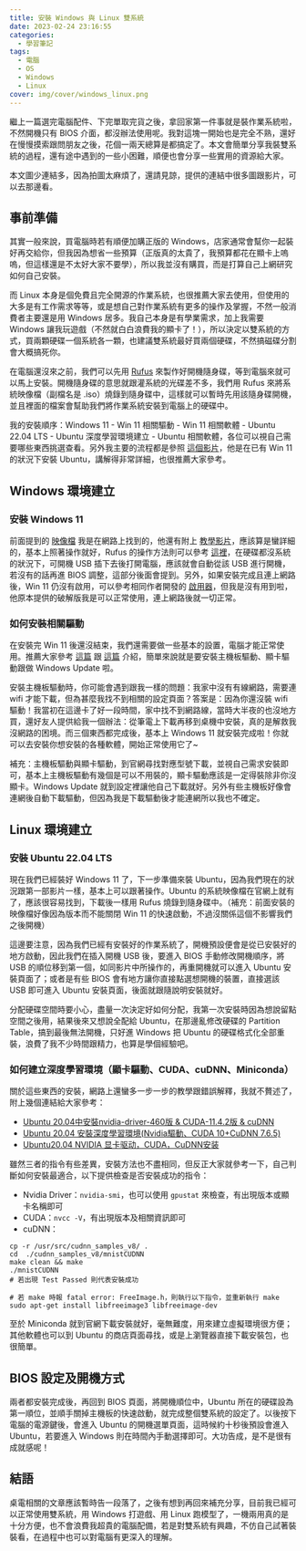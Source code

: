 ```yaml
---
title: 安裝 Windows 與 Linux 雙系統
date: 2023-02-24 23:16:55
categories:
  - 學習筆記
tags:
  - 電腦
  - OS
  - Windows
  - Linux
cover: img/cover/windows_linux.png
---
```


繼上一篇選完電腦配件、下完單取完貨之後，拿回家第一件事就是裝作業系統啦，不然開機只有 BIOS 介面，都沒辦法使用呢。我對這塊一開始也是完全不熟，還好在慢慢摸索跟問朋友之後，花個一兩天總算是都搞定了。本文會簡單分享我裝雙系統的過程，還有途中遇到的一些小困難，順便也會分享一些實用的資源給大家。

本文圖少連結多，因為拍圖太麻煩了，還請見諒，提供的連結中很多圖跟影片，可以去那邊看。

## 事前準備
其實一般來說，買電腦時若有順便加購正版的 Windows，店家通常會幫你一起裝好再交給你，但我因為想省一些預算（正版真的太貴了，我預算都花在顯卡上嗚嗚，但這樣還是不太好大家不要學），所以我並沒有購買，而是打算自己上網研究如何自己安裝。

而 Linux 本身是個免費且完全開源的作業系統，也很推薦大家去使用，但使用的大多是有工作需求等等，或是想自己對作業系統有更多的操作及掌握，不然一般消費者主要還是用 Windows 居多。我自己本身是有學業需求，加上我需要 Windows 讓我玩遊戲（不然就白白浪費我的顯卡了！），所以決定以雙系統的方式，買兩顆硬碟一個系統各一顆，也建議雙系統最好買兩個硬碟，不然搞磁碟分割會大概搞死你。

在電腦還沒來之前，我們可以先用 [Rufus](https://rufus.ie/zh_TW/) 來製作好開機隨身碟，等到電腦來就可以馬上安裝。開機隨身碟的意思就跟灌系統的光碟差不多，我們用 Rufus 來將系統映像檔（副檔名是 .iso）燒錄到隨身碟中，這樣就可以暫時先用該隨身碟開機，並且裡面的檔案會幫助我們將作業系統安裝到電腦上的硬碟中。

我的安裝順序：Windows 11 - Win 11 相關驅動 - Win 11 相關軟體 - Ubuntu 22.04 LTS - Ubuntu 深度學習環境建立 - Ubuntu 相關軟體，各位可以視自己需要哪些東西挑選查看。另外我主要的流程都是參照 [這個影片](https://www.youtube.com/watch?v=yMHOpOuyjdc)，他是在已有 Win 11 的狀況下安裝 Ubuntu，講解得非常詳細，也很推薦大家參考。

## Windows 環境建立
### 安裝 Windows 11
前面提到的 [映像檔](https://trnpp-my.sharepoint.com/personal/taiwan001ytshare01_trnpp_onmicrosoft_com/_layouts/15/onedrive.aspx?id=%2Fpersonal%2Ftaiwan001ytshare01%5Ftrnpp%5Fonmicrosoft%5Fcom%2FDocuments%2FYT%20Files%2FWin11%20%E7%A0%B4%E8%A7%A3%E5%AE%89%E8%A3%9D%E6%AA%94&ga=1) 我是在網路上找到的，他還有附上 [教學影片](https://www.youtube.com/watch?v=On1ItiNo6qo)，應該算是蠻詳細的，基本上照著操作就好，Rufus 的操作方法則可以參考 [這裡](https://www.cc.ntust.edu.tw/var/file/50/1050/img/2915/USB_boot_disk(C)1105.pdf)，在硬碟都沒系統的狀況下，可開機 USB 插下去後打開電腦，應該就會自動從該 USB 進行開機，若沒有的話再進 BIOS 調整，這部分後面會提到。另外，如果安裝完成且連上網路後，Win 11 仍沒有啟用，可以參考相同作者開發的 [啟用器](https://www.youtube.com/watch?v=xmNmExsJeB4)，但我是沒有用到啦，他原本提供的破解版我是可以正常使用，連上網路後就一切正常。

### 如何安裝相關驅動
在安裝完 Win 11 後還沒結束，我們還需要做一些基本的設置，電腦才能正常使用。推薦大家參考 [這篇](https://ofeyhong.pixnet.net/blog/post/213842830-%E3%80%90%E7%B6%93%E9%A9%97%E8%AB%87%E3%80%91%E9%A9%85%E5%8B%95%E7%A8%8B%E5%BC%8F%E7%9A%84%E5%AE%89%E8%A3%9D%E9%A0%86%E5%BA%8F) 跟 [這篇](https://ofeyhong.pixnet.net/blog/post/223795851) 介紹，簡單來說就是要安裝主機板驅動、顯卡驅動跟做 Windows Update 啦。

安裝主機板驅動時，你可能會遇到跟我一樣的問題：我家中沒有有線網路，需要連 wifi 才能下載，但為甚麼我找不到相關的設定頁面？答案是：因為你還沒裝 wifi 驅動！我當初在這邊卡了好一段時間，家中找不到網路線，當時大半夜的也沒地方買，還好友人提供給我一個辦法：從筆電上下載再移到桌機中安裝，真的是解救我沒網路的困境。而三個東西都完成後，基本上 Windows 11 就安裝完成啦！你就可以去安裝你想安裝的各種軟體，開始正常使用它了~

補充：主機板驅動與顯卡驅動，到官網尋找對應型號下載，並視自己需求安裝即可，基本上主機板驅動有幾個是可以不用裝的，顯卡驅動應該是一定得裝除非你沒顯卡。Windows Update 就到設定裡讓他自己下載就好。另外有些主機板好像會連網後自動下載驅動，但因為我是下載驅動後才能連網所以我也不確定。

## Linux 環境建立
### 安裝 Ubuntu 22.04 LTS
現在我們已經裝好 Windows 11 了，下一步準備來裝 Ubuntu，因為我們現在的狀況跟第一部影片一樣，基本上可以跟著操作。Ubuntu 的系統映像檔在官網上就有了，應該很容易找到，下載後一樣用 Rufus 燒錄到隨身碟中。（補充：前面安裝的映像檔好像因為版本而不能關閉 Win 11 的快速啟動，不過沒關係這個不影響我們之後開機）

這邊要注意，因為我們已經有安裝好的作業系統了，開機預設便會是從已安裝好的地方啟動，因此我們在插入開機 USB 後，要進入 BIOS 手動修改開機順序，將 USB 的順位移到第一個，如同影片中所操作的，再重開機就可以進入 Ubuntu 安裝頁面了；或者是有些 BIOS 會有地方讓你直接點選想開機的裝置，直接選該 USB 即可進入 Ubuntu 安裝頁面，後面就跟隨說明安裝就好。

分配硬碟空間時要小心，盡量一次決定好如何分配，我第一次安裝時因為想說留點空間之後用，結果後來又想說全配給 Ubuntu，在那邊亂修改硬碟的 Partition Table，搞到最後無法開機，只好進 Windows 把 Ubuntu 的硬碟格式化全部重裝，浪費了我不少時間跟精力，也算是學個經驗吧。

### 如何建立深度學習環境（顯卡驅動、CUDA、cuDNN、Miniconda）
關於這些東西的安裝，網路上還蠻多一步一步的教學跟錯誤解釋，我就不贅述了，附上幾個連結給大家參考：
- [Ubuntu 20.04中安裝nvidia-driver-460版 & CUDA-11.4.2版 & cuDNN](https://medium.com/@scofield44165/ubuntu-20-04%E4%B8%AD%E5%AE%89%E8%A3%9Dnvidia-driver-cuda-11-4-2%E7%89%88-cudnn-install-nvidia-driver-460-cuda-11-4-2-cudnn-6569ab816cc5)
- [Ubuntu 20.04 安裝深度學習環境(Nvidia驅動、CUDA 10+CuDNN 7.6.5)](https://hackmd.io/@RinKu1998/B1MpzO3sD)
- [Ubuntu20.04 NVIDIA 显卡驱动，CUDA，CuDNN安装](https://zhuanlan.zhihu.com/p/474343311)

雖然三者的指令有些差異，安裝方法也不盡相同，但反正大家就參考一下，自己判斷如何安裝最適合，以下提供檢查是否安裝成功的指令：

- Nvidia Driver：`nvidia-smi`，也可以使用 `gpustat` 來檢查，有出現版本或顯卡名稱即可
- CUDA：`nvcc -V`，有出現版本及相關資訊即可
- cuDNN：
```bash=
cp -r /usr/src/cudnn_samples_v8/ .
cd  ./cudnn_samples_v8/mnistCUDNN
make clean && make
./mnistCUDNN
# 若出現 Test Passed 則代表安裝成功
```
``` bash=
# 若 make 時報 fatal error: FreeImage.h，則執行以下指令，並重新執行 make
sudo apt-get install libfreeimage3 libfreeimage-dev
```

至於 Miniconda 就到官網下載安裝就好，毫無難度，用來建立虛擬環境很方便；其他軟體也可以到 Ubuntu 的商店頁面尋找，或是上瀏覽器直接下載安裝包，也很簡單。

## BIOS 設定及開機方式
兩者都安裝完成後，再回到 BIOS 頁面，將開機順位中，Ubuntu 所在的硬碟設為第一順位，並順手關掉主機板的快速啟動，就完成整個雙系統的設定了。以後按下電腦的電源鍵後，會進入 Ubuntu 的開機選單頁面，這時候約十秒後預設會進入 Ubuntu，若要進入 Windows 則在時間內手動選擇即可。大功告成，是不是很有成就感呢！

## 結語
桌電相關的文章應該暫時告一段落了，之後有想到再回來補充分享，目前我已經可以正常使用雙系統，用 Windows 打遊戲、用 Linux 跑模型了，一機兩用真的是十分方便，也不會浪費我超貴的電腦配備，若是對雙系統有興趣，不仿自己試著裝裝看，在過程中也可以對電腦有更深入的理解。
